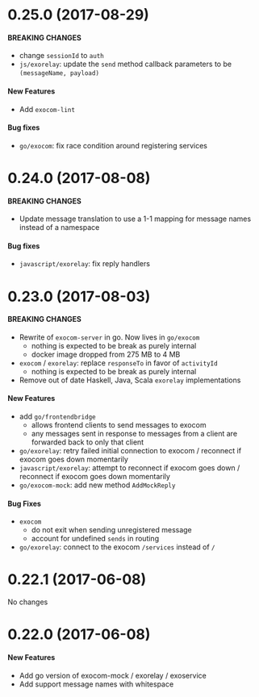 # 0.25.0 (2017-08-29)

#### BREAKING CHANGES

* change `sessionId` to `auth`
* `js/exorelay`: update the `send` method callback parameters to be `(messageName, payload)`

#### New Features

* Add `exocom-lint`

#### Bug fixes

* `go/exocom`: fix race condition around registering services

# 0.24.0 (2017-08-08)

#### BREAKING CHANGES

* Update message translation to use a 1-1 mapping for message names instead of a namespace

#### Bug fixes

* `javascript/exorelay`: fix reply handlers

# 0.23.0 (2017-08-03)

#### BREAKING CHANGES

* Rewrite of `exocom-server` in go. Now lives in `go/exocom`
  * nothing is expected to be break as purely internal
  * docker image dropped from 275 MB to 4 MB
* `exocom` / `exorelay`: replace `responseTo` in favor of `activityId`
  * nothing is expected to be break as purely internal
* Remove out of date Haskell, Java, Scala `exorelay` implementations

#### New Features

* add `go/frontendbridge`
  * allows frontend clients to send messages to exocom
  * any messages sent in response to messages from a client are forwarded back to only that client
* `go/exorelay`: retry failed initial connection to exocom / reconnect if exocom goes down momentarily
* `javascript/exorelay`: attempt to reconnect if exocom goes down / reconnect if exocom goes down momentarily
* `go/exocom-mock`: add new method `AddMockReply`

#### Bug Fixes

* `exocom`
  * do not exit when sending unregistered message
  * account for undefined `sends` in routing
* `go/exorelay`: connect to the exocom `/services` instead of `/`

# 0.22.1 (2017-06-08)

No changes

# 0.22.0 (2017-06-08)

#### New Features

* Add go version of exocom-mock / exorelay / exoservice
* Add support message names with whitespace
